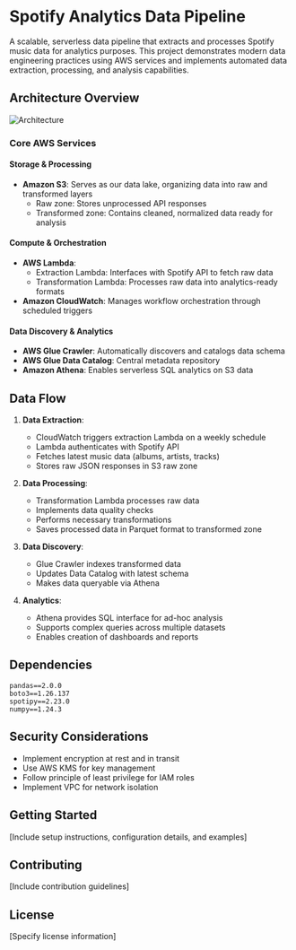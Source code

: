 # Spotify Analytics Data Pipeline

A scalable, serverless data pipeline that extracts and processes Spotify music data for analytics purposes. This project demonstrates modern data engineering practices using AWS services and implements automated data extraction, processing, and analysis capabilities.

## Architecture Overview

![Architecture](https://github.com/user-attachments/assets/c541b891-2e97-4876-b380-2a4282003b6e)


### Core AWS Services

#### Storage & Processing
- **Amazon S3**: Serves as our data lake, organizing data into raw and transformed layers
  - Raw zone: Stores unprocessed API responses
  - Transformed zone: Contains cleaned, normalized data ready for analysis
  
#### Compute & Orchestration
- **AWS Lambda**:
  - Extraction Lambda: Interfaces with Spotify API to fetch raw data
  - Transformation Lambda: Processes raw data into analytics-ready formats
- **Amazon CloudWatch**: Manages workflow orchestration through scheduled triggers

#### Data Discovery & Analytics
- **AWS Glue Crawler**: Automatically discovers and catalogs data schema
- **AWS Glue Data Catalog**: Central metadata repository
- **Amazon Athena**: Enables serverless SQL analytics on S3 data

## Data Flow

1. **Data Extraction**:
   - CloudWatch triggers extraction Lambda on a weekly schedule
   - Lambda authenticates with Spotify API
   - Fetches latest music data (albums, artists, tracks)
   - Stores raw JSON responses in S3 raw zone

2. **Data Processing**:
   - Transformation Lambda processes raw data
   - Implements data quality checks
   - Performs necessary transformations
   - Saves processed data in Parquet format to transformed zone

3. **Data Discovery**:
   - Glue Crawler indexes transformed data
   - Updates Data Catalog with latest schema
   - Makes data queryable via Athena

4. **Analytics**:
   - Athena provides SQL interface for ad-hoc analysis
   - Supports complex queries across multiple datasets
   - Enables creation of dashboards and reports

## Dependencies

```plaintext
pandas==2.0.0
boto3==1.26.137
spotipy==2.23.0
numpy==1.24.3
```

## Security Considerations

- Implement encryption at rest and in transit
- Use AWS KMS for key management
- Follow principle of least privilege for IAM roles
- Implement VPC for network isolation

## Getting Started

[Include setup instructions, configuration details, and examples]

## Contributing

[Include contribution guidelines]

## License

[Specify license information]
